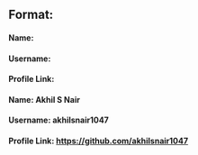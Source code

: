 ## Format:
#### Name:
#### Username:
#### Profile Link:

#### Name: Akhil S Nair
#### Username: akhilsnair1047
#### Profile Link: https://github.com/akhilsnair1047
